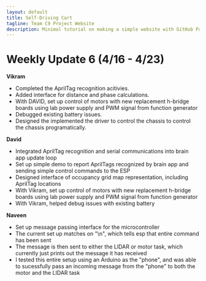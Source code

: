```yaml
---
layout: default
title: Self-Driving Cart
tagline: Team C9 Project Website
description: Minimal tutorial on making a simple website with GitHub Pages
---
```


# Weekly Update 6 (4/16 - 4/23)

**Vikram**

+ Completed the AprilTag recognition acitivies.
+ Added interface for distance and phase calculations.
+ With DAVID, set up control of motors with new replacement h-bridge boards
  using lab power supply and PWM signal from function generator
+ Debugged existing battery issues.
+ Designed the implemented the driver to control the chassis to control the
  chassis programatically.

**David**

+ Integrated AprilTag recognition and serial communications into brain app 
  update loop
+ Set up simple demo to report AprilTags recognized by brain app and sending
  simple control commands to the ESP
+ Designed interface of occupancy grid map representation, including
  AprilTag locations
+ With Vikram, set up control of motors with new replacement h-bridge boards
  using lab power supply and PWM signal from function generator
+ With Vikram, helped debug issues with existing battery

**Naveen**

+ Set up message passing interface for the microcontroller
+ The current set up matches on "\n", which tells esp that entire command has been sent
+ The message is then sent to either the LIDAR or motor task, which currently
  just prints out the message it has received
+ I tested this entire setup using an Arduino as the "phone", and was able to
  sucessfully pass an incoming message from the "phone" to both the motor and
  the LIDAR task

